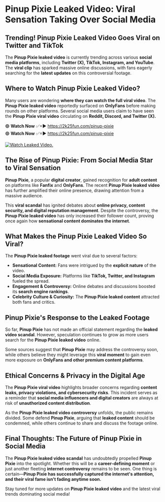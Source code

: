 # Pinup Pixie Leaked Video: Viral Sensation Taking Over Social Media

## **Trending! Pinup Pixie Leaked Video Goes Viral on Twitter and TikTok**
The **Pinup Pixie leaked video** is currently trending across various **social media platforms**, including **Twitter (X), TikTok, Instagram, and YouTube**. The **viral clip** has sparked massive online discussions, with fans eagerly searching for the **latest updates** on this controversial footage.

## **Where to Watch Pinup Pixie Leaked Video?**
Many users are wondering **where they can watch the full viral video**. The **Pinup Pixie leaked video** reportedly surfaced on **OnlyFans** before making rounds on other platforms. Several social media users claim to have seen the **Pinup Pixie viral video** circulating on **Reddit, Discord, and Twitter (X).**

🟢 **Watch Now** ✅=► https://2k25fun.com/pinup-pixie  
🟢 **Watch Now** ✅=► https://2k25fun.com/pinup-pixie  

[![Watch Leaked Video.](https://miro.medium.com/v2/resize:fit:828/format:webp/1*cilzJN44JGOrTw9NJCrNHA.gif "Watch Leaked Video")](https://2k25fun.com/pinup-pixie)

## **The Rise of Pinup Pixie: From Social Media Star to Viral Sensation**
**Pinup Pixie**, a popular **digital creator**, gained recognition for **adult content** on platforms like **Fanfix** and **OnlyFans**. The recent **Pinup Pixie leaked video** has further amplified their online presence, drawing attention from a massive audience.

This **viral scandal** has ignited debates about **online privacy, content security, and digital reputation management**. Despite the controversy, the **Pinup Pixie leaked video** has only increased their follower count, proving once again how **sensational content dominates the internet**.

## **What Makes the Pinup Pixie Leaked Video So Viral?**
The **Pinup Pixie leaked footage** went viral due to several factors:
- **Sensational Content:** Fans were intrigued by the **explicit nature** of the video.
- **Social Media Exposure:** Platforms like **TikTok, Twitter, and Instagram** fueled the spread.
- **Engagement & Controversy:** Online debates and discussions boosted its **search engine rankings**.
- **Celebrity Culture & Curiosity:** The **Pinup Pixie leaked content** attracted both fans and critics.

## **Pinup Pixie's Response to the Leaked Footage**
So far, **Pinup Pixie** has not made an official statement regarding the **leaked video scandal**. However, speculation continues to grow as more users search for the **Pinup Pixie leaked video** online.

Some sources suggest that **Pinup Pixie** may address the controversy soon, while others believe they might leverage this **viral moment** to gain even more exposure on **OnlyFans and other premium content platforms**.

## **Ethical Concerns & Privacy in the Digital Age**
The **Pinup Pixie viral video** highlights broader concerns regarding **content leaks, privacy violations, and cybersecurity risks**. This incident serves as a reminder that **social media influencers and digital creators** are always at risk of **unauthorized content distribution**.

As the **Pinup Pixie leaked video controversy** unfolds, the public remains divided. Some defend **Pinup Pixie**, arguing that **leaked content** should be condemned, while others continue to share and discuss the footage online.

## **Final Thoughts: The Future of Pinup Pixie in Social Media**
The **Pinup Pixie leaked video scandal** has undoubtedly propelled **Pinup Pixie** into the spotlight. Whether this will be a **career-defining moment** or just another fleeting **internet controversy** remains to be seen. One thing is certain—**Pinup Pixie has successfully captured the internet's attention, and their viral fame isn't fading anytime soon.**

Stay tuned for more updates on **Pinup Pixie leaked video** and the latest viral trends dominating social media!